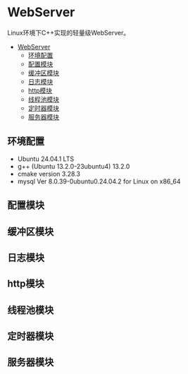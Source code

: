 # WebServer

Linux环境下C++实现的轻量级WebServer。

- [WebServer](#webserver)
  - [环境配置](#环境配置)
  - [配置模块](#配置模块)
  - [缓冲区模块](#缓冲区模块)
  - [日志模块](#日志模块)
  - [http模块](#http模块)
  - [线程池模块](#线程池模块)
  - [定时器模块](#定时器模块)
  - [服务器模块](#服务器模块)

## 环境配置

- Ubuntu 24.04.1 LTS
- g++ (Ubuntu 13.2.0-23ubuntu4) 13.2.0
- cmake version 3.28.3
- mysql Ver 8.0.39-0ubuntu0.24.04.2 for Linux on x86_64

## 配置模块
## 缓冲区模块
## 日志模块
## http模块
## 线程池模块
## 定时器模块
## 服务器模块